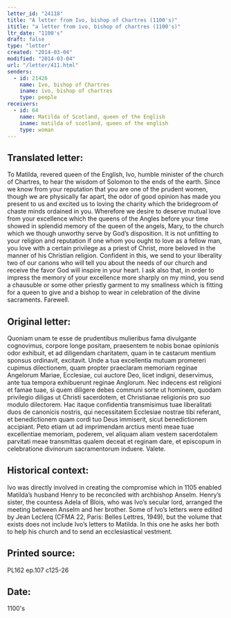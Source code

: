 ```yaml
---
letter_id: "24118"
title: "A letter from Ivo, bishop of Chartres (1100's)"
ititle: "a letter from ivo, bishop of chartres (1100's)"
ltr_date: "1100's"
draft: false
type: "letter"
created: "2014-03-04"
modified: "2014-03-04"
url: "/letter/411.html"
senders:
  - id: 21426
    name: Ivo, bishop of Chartres
    iname: ivo, bishop of chartres
    type: people
receivers:
  - id: 64
    name: Matilda of Scotland, queen of the English
    iname: matilda of scotland, queen of the english
    type: woman
---
```

<h2> Translated letter:</h2>To Matilda, revered queen of the English, Ivo, humble minister of the church of Chartres, to hear the wisdom of Solomon to the ends of the earth.
Since we know from your reputation that you are one of the prudent women, though we are physically far apart, the odor of good opinion has made you present to us and excited us to loving the charity which the bridegroom of chaste minds ordained in you.  Wherefore we desire to deserve mutual love from your excellence which the queens of the Angles before your time showed in splendid memory of the queen of the angels, Mary, to the church which we though unworthy serve by God’s disposition.  It is not unfitting to your religion and reputation if one whom you ought to love as a fellow man, you love with a certain privilege as a priest of Christ, more beloved in the manner of his Christian religion.  Confident in this, we send to your liberality two of our canons who will tell you about the needs of our church and receive the favor God will inspire in your heart.
I ask also that, in order to impress the memory of your excellence more sharply on my mind, you send a chausuble or some other priestly garment to my smallness which is fitting for a queen to give and a bishop to wear in celebration of the divine sacraments.  Farewell.
<h2 class="mt-4"> Original letter:</h2>Quoniam unam te esse de prudentibus mulieribus fama divulgante cognovimus, corpore longe positam, praesentem te nobis bonae opinionis odor exhibuit, et ad diligendam charitatem, quam in te castarum mentium sponsus ordinavit, excitavit. Unde a tua excellentia mutuam promereri cupimus dilectionem, quam propter praeclaram memoriam reginae Angelorum Mariae, Ecclesiae, cui auctore Deo, licet indigni, deservimus, ante tua tempora exhibuerunt reginae Anglorum. Nec indecens est religioni et famae tuae, si quem diligere debes communi sorte ut hominem, quodam privilegio diligas ut Christi sacerdotem, et Christianae religionis pro suo modulo dilectorem. Hac itaque confidentia transmisimus tuae liberalitati duos de canonicis nostris, qui necessitatem Ecclesiae nostrae tibi referant, et benedictionem quam cordi tuo Deus immiserit, sicut benedictionem accipiant. Peto etiam ut ad imprimendam arctius menti meae tuae excellentiae memoriam, poderem, vel aliquam aliam vestem sacerdotalem parvitati meae transmittas qualem deceat et reginam dare, et episcopum in celebratione divinorum sacramentorum induere. Valete.
<h2 class="mt-4"> Historical context:</h2>Ivo was directly involved in creating the compromise which in 1105 enabled Matilda’s husband Henry to be reconciled with archbishop Anselm.  Henry’s sister, the countess Adela of Blois, who was Ivo’s secular lord, arranged the meeting between Anselm and her brother.  Some of Ivo’s letters were edited by Jean Leclerq (CFMA 22, Paris:  Belles Lettres, 1949), but the volume that exists does not include Ivo’s letters to Matilda.   In this one he asks her both to help his church and to send an ecclesiastical vestment.
<h2 class="mt-4"> Printed source:</h2>PL162 ep.107 c125-26
<h2 class="mt-4"> Date:</h2>1100's
